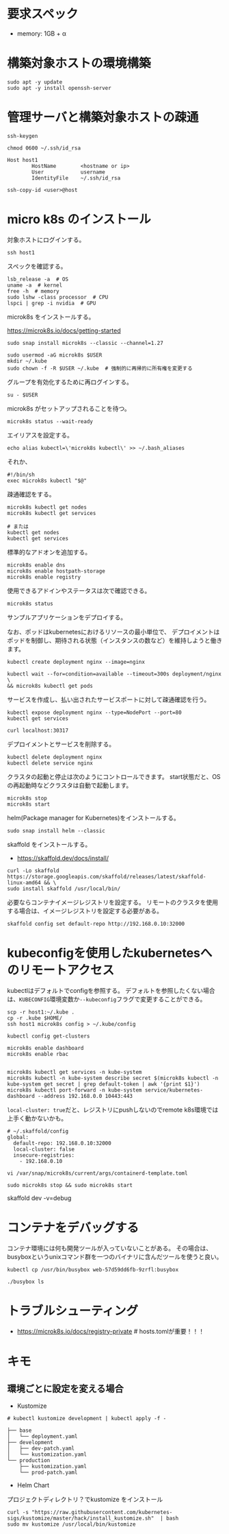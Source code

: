 
# 要求スペック

- memory: 1GB + α


# 構築対象ホストの環境構築

```
sudo apt -y update
sudo apt -y install openssh-server
```

# 管理サーバと構築対象ホストの疎通


```
ssh-keygen
```

```
chmod 0600 ~/.ssh/id_rsa
```

```
Host host1
        HostName        <hostname or ip>
        User            username
        IdentityFile    ~/.ssh/id_rsa
```

```
ssh-copy-id <user>@host
```


# micro k8s のインストール


対象ホストにログインする。

```
ssh host1
```

スペックを確認する。

```
lsb_release -a  # OS
uname -a  # kernel
free -h  # memory
sudo lshw -class processor  # CPU
lspci | grep -i nvidia  # GPU
```

microk8s をインストールする。

https://microk8s.io/docs/getting-started

```
sudo snap install microk8s --classic --channel=1.27

sudo usermod -aG microk8s $USER
mkdir ~/.kube
sudo chown -f -R $USER ~/.kube  # 強制的に再帰的に所有権を変更する
```

グループを有効化するために再ログインする。

```
su - $USER
```

microk8s がセットアップされることを待つ。

```
microk8s status --wait-ready
```

エイリアスを設定する。

```
echo alias kubectl=\'microk8s kubectl\' >> ~/.bash_aliases
```

それか、

```
#!/bin/sh
exec microk8s kubectl "$@"
```


疎通確認をする。

```
microk8s kubectl get nodes
microk8s kubectl get services

# または
kubectl get nodes
kubectl get services
```

標準的なアドオンを追加する。

```
microk8s enable dns
microk8s enable hostpath-storage
microk8s enable registry
```

使用できるアドインやステータスは次で確認できる。

```
microk8s status
```

サンプルアプリケーションをデプロイする。

なお、ポッドはkubernetesにおけるリソースの最小単位で、
デプロイメントはポッドを制御し、期待される状態（インスタンスの数など）を維持しようと働きます。

```
kubectl create deployment nginx --image=nginx

kubectl wait --for=condition=available --timeout=300s deployment/nginx \
&& microk8s kubectl get pods
```

サービスを作成し、払い出されたサービスポートに対して疎通確認を行う。

```
kubectl expose deployment nginx --type=NodePort --port=80
kubectl get services

curl localhost:30317
```

デプロイメントとサービスを削除する。

```
kubectl delete deployment nginx
kubectl delete service nginx
```


クラスタの起動と停止は次のようにコントロールできます。
start状態だと、OSの再起動時などクラスタは自動で起動します。

```
microk8s stop
microk8s start
```


helm(Package manager for Kubernetes)をインストールする。

```
sudo snap install helm --classic
```


skaffold をインストールする。

- https://skaffold.dev/docs/install/

```
curl -Lo skaffold https://storage.googleapis.com/skaffold/releases/latest/skaffold-linux-amd64 && \
sudo install skaffold /usr/local/bin/
```

必要ならコンテナイメージレジストリを設定する。
リモートのクラスタを使用する場合は、イメージレジストリを設定する必要がある。

```
skaffold config set default-repo http://192.168.0.10:32000
```



# kubeconfigを使用したkubernetesへのリモートアクセス

kubectlはデフォルトでconfigを参照する。
デフォルトを参照したくない場合は、`KUBECONFIG`環境変数か`--kubeconfig`フラグで変更することができる。

```
scp -r host1:~/.kube .
cp -r .kube $HOME/
ssh host1 microk8s config > ~/.kube/config
```

```
kubectl config get-clusters
```

```
microk8s enable dashboard
microk8s enable rbac


microk8s kubectl get services -n kube-system
microk8s kubectl -n kube-system describe secret $(microk8s kubectl -n kube-system get secret | grep default-token | awk '{print $1}')
microk8s kubectl port-forward -n kube-system service/kubernetes-dashboard --address 192.168.0.0 10443:443
```


`local-cluster: true`だと、レジストリにpushしないのでremote k8s環境では上手く動かないかも。

```
# ~/.skaffold/config
global:
  default-repo: 192.168.0.10:32000
  local-cluster: false
  insecure-registries:
    - 192.168.0.10
```


```
vi /var/snap/microk8s/current/args/containerd-template.toml
```

```
sudo microk8s stop && sudo microk8s start
```


skaffold dev -v=debug



# コンテナをデバッグする

コンテナ環境には何も開発ツールが入っていないことがある。
その場合は、busyboxというunixコマンド群を一つのバイナリに含んだツールを使うと良い。

```
kubectl cp /usr/bin/busybox web-57d59dd6fb-9zrfl:busybox

./busybox ls
```

# トラブルシューティング

- https://microk8s.io/docs/registry-private  # hosts.tomlが重要！！！


# キモ

## 環境ごとに設定を変える場合

- Kustomize

```
# kubectl kustomize development | kubectl apply -f -

├── base
│   └── deployment.yaml
├── development
│   ├── dev-patch.yaml
│   └── kustomization.yaml
└── production
    ├── kustomization.yaml
    └── prod-patch.yaml
```

- Helm Chart


プロジェクトディレクトリ？でkustomize をインストール

```
curl -s "https://raw.githubusercontent.com/kubernetes-sigs/kustomize/master/hack/install_kustomize.sh"  | bash
sudo mv kustomize /usr/local/bin/kustomize
```
